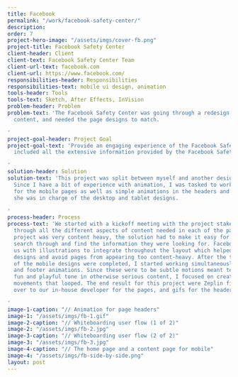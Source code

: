 ```yaml
---
title: Facebook
permalink: "/work/facebook-safety-center/"
description:
order: 7
project-hero-image: "/assets/imgs/cover-fb.png"
project-title: Facebook Safety Center
client-header: Client
client-text: Facebook Safety Center Team
client-url-text: facebook.com
client-url: https://www.facebook.com/
responsibilities-header: Responsibilities
responsibilities-text: mobile ui design, animation
tools-header: Tools
tools-text: Sketch, After Effects, InVision
problem-header: Problem
problem-text: 'The Facebook Safety Center was going through a redesign of all its
  content, and needed the page designs to match.

'
project-goal-header: Project Goal
project-goal-text: 'Provide an engaging experience of the Facebook Safety Center that
  included all the extensive information provided by the Facebook Safety team.

'
solution-header: Solution
solution-text: 'This project was split between myself and another designer on my team.
  Since I have a bit of experience with animation, I was tasked to work on the design
  for the mobile pages as well as simple animations in the headers and footers, while
  she was in charge of the desktop and tablet designs.

'
process-header: Process
process-text: 'We started with a kickoff meeting with the project stakeholders, talking
  through all the different aspects of content needed in each of the pages. As this
  project was very content heavy, the solution had to make it easy for readers to
  search through and find the information they were looking for. Facebook provided
  us with illustrations to integrate throughout the layout which helped breakup our
  designs and avoid pages from appearing too content-heavy. After the the main parts
  of the mobile designs were completed, I started working simultaneously on the header
  and footer animations. Since these were to be subtle motions meant to provide a
  fun and playful tone in otherwise serious content, I focused on creating slight
  movements that looped. The end result for this project were Zeplin files passed
  over to our in-house developer for the pages, and gifs for the headers and footers.

'
image-1-caption: "// Animation for page headers"
image-1: "/assets/imgs/fb-1.gif"
image-2-caption: "// Whiteboarding user flow (1 of 2)"
image-2: "/assets/imgs/fb-2.jpg"
image-3-caption: "// Whiteboarding user flow (2 of 2)"
image-3: "/assets/imgs/fb-3.jpg"
image-4-caption: "// The home page and a content page for mobile"
image-4: "/assets/imgs/fb-side-by-side.png"
layout: post
---
```

